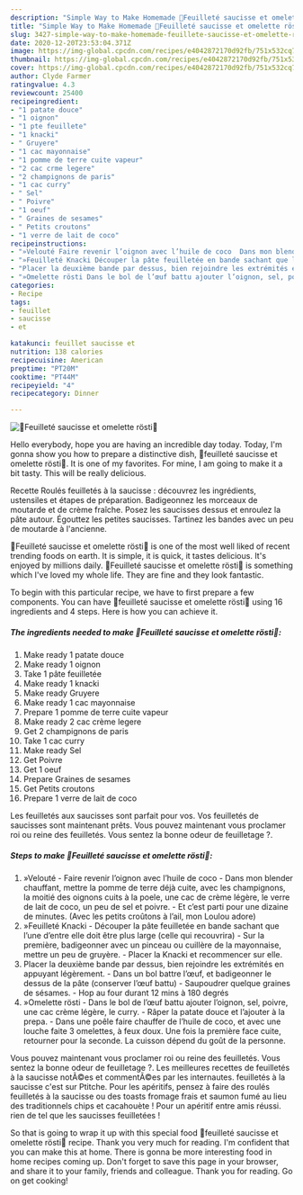 ```yaml
---
description: "Simple Way to Make Homemade 🍃Feuilleté saucisse et omelette rösti🍃"
title: "Simple Way to Make Homemade 🍃Feuilleté saucisse et omelette rösti🍃"
slug: 3427-simple-way-to-make-homemade-feuillete-saucisse-et-omelette-rosti
date: 2020-12-20T23:53:04.371Z
image: https://img-global.cpcdn.com/recipes/e4042872170d92fb/751x532cq70/🍃feuillete-saucisse-et-omelette-rosti🍃-photo-principale-de-la-recette.jpg
thumbnail: https://img-global.cpcdn.com/recipes/e4042872170d92fb/751x532cq70/🍃feuillete-saucisse-et-omelette-rosti🍃-photo-principale-de-la-recette.jpg
cover: https://img-global.cpcdn.com/recipes/e4042872170d92fb/751x532cq70/🍃feuillete-saucisse-et-omelette-rosti🍃-photo-principale-de-la-recette.jpg
author: Clyde Farmer
ratingvalue: 4.3
reviewcount: 25400
recipeingredient:
- "1 patate douce"
- "1 oignon"
- "1 pte feuillete"
- "1 knacki"
- " Gruyere"
- "1 cac mayonnaise"
- "1 pomme de terre cuite vapeur"
- "2 cac crme legere"
- "2 champignons de paris"
- "1 cac curry"
- " Sel"
- " Poivre"
- "1 oeuf"
- " Graines de sesames"
- " Petits croutons"
- "1 verre de lait de coco"
recipeinstructions:
- "»Velouté Faire revenir l’oignon avec l’huile de coco  Dans mon blender chauffant, mettre la pomme de terre déjà cuite, avec les champignons, la moitié des oignons cuits à la poele, une cac de crème légère, le verre de lait de coco, un peu de sel et poivre. Et c’est parti pour une dizaine de minutes. (Avec les petits croûtons à l’ail, mon Loulou adore)"
- "»Feuilleté Knacki Découper la pâte feuilletée en bande sachant que l’une d’entre elle doit être plus large (celle qui recouvrira) Sur la première, badigeonner avec un pinceau ou cuillère de la mayonnaise, mettre un peu de gruyère. Placer la Knacki et recommencer sur elle."
- "Placer la deuxième bande par dessus, bien rejoindre les extrémités en appuyant légèrement. Dans un bol battre l’œuf, et badigeonner le dessus de la pâte (conserver l’œuf battu) Saupoudrer quelque graines de sésames. Hop au four durant 12 mins à 180 degrés"
- "»Omelette rösti Dans le bol de l’œuf battu ajouter l’oignon, sel, poivre, une cac crème légère, le curry. Râper la patate douce et l’ajouter à la prepa. Dans une poêle faire chauffer de l’huile de coco, et avec une louche faite 3 omelettes, à feux doux. Une fois la première face cuite, retourner pour la seconde. La cuisson dépend du goût de la personne."
categories:
- Recipe
tags:
- feuillet
- saucisse
- et

katakunci: feuillet saucisse et 
nutrition: 138 calories
recipecuisine: American
preptime: "PT20M"
cooktime: "PT44M"
recipeyield: "4"
recipecategory: Dinner

---
```



![🍃Feuilleté saucisse et omelette rösti🍃](https://img-global.cpcdn.com/recipes/e4042872170d92fb/751x532cq70/🍃feuillete-saucisse-et-omelette-rosti🍃-photo-principale-de-la-recette.jpg)

Hello everybody, hope you are having an incredible day today. Today, I'm gonna show you how to prepare a distinctive dish, 🍃feuilleté saucisse et omelette rösti🍃. It is one of my favorites. For mine, I am going to make it a bit tasty. This will be really delicious.

Recette Roulés feuilletés à la saucisse : découvrez les ingrédients, ustensiles et étapes de préparation. Badigeonnez les morceaux de moutarde et de crème fraîche. Posez les saucisses dessus et enroulez la pâte autour. Égouttez les petites saucisses. Tartinez les bandes avec un peu de moutarde à l&#39;ancienne.

🍃Feuilleté saucisse et omelette rösti🍃 is one of the most well liked of recent trending foods on earth. It is simple, it is quick, it tastes delicious. It's enjoyed by millions daily. 🍃Feuilleté saucisse et omelette rösti🍃 is something which I've loved my whole life. They are fine and they look fantastic.


To begin with this particular recipe, we have to first prepare a few components. You can have 🍃feuilleté saucisse et omelette rösti🍃 using 16 ingredients and 4 steps. Here is how you can achieve it.

<!--inarticleads1-->

##### The ingredients needed to make 🍃Feuilleté saucisse et omelette rösti🍃:

1. Make ready 1 patate douce
1. Make ready 1 oignon
1. Take 1 pâte feuilletée
1. Make ready 1 knacki
1. Make ready  Gruyere
1. Make ready 1 cac mayonnaise
1. Prepare 1 pomme de terre cuite vapeur
1. Make ready 2 cac crème legere
1. Get 2 champignons de paris
1. Take 1 cac curry
1. Make ready  Sel
1. Get  Poivre
1. Get 1 oeuf
1. Prepare  Graines de sesames
1. Get  Petits croutons
1. Prepare 1 verre de lait de coco


Les feuilletés aux saucisses sont parfait pour vos. Vos feuilletés de saucisses sont maintenant prêts. Vous pouvez maintenant vous proclamer roi ou reine des feuilletés. Vous sentez la bonne odeur de feuilletage ?. 

<!--inarticleads2-->

##### Steps to make 🍃Feuilleté saucisse et omelette rösti🍃:

1. »Velouté - Faire revenir l’oignon avec l’huile de coco  - Dans mon blender chauffant, mettre la pomme de terre déjà cuite, avec les champignons, la moitié des oignons cuits à la poele, une cac de crème légère, le verre de lait de coco, un peu de sel et poivre. - Et c’est parti pour une dizaine de minutes. (Avec les petits croûtons à l’ail, mon Loulou adore)
1. »Feuilleté Knacki - Découper la pâte feuilletée en bande sachant que l’une d’entre elle doit être plus large (celle qui recouvrira) - Sur la première, badigeonner avec un pinceau ou cuillère de la mayonnaise, mettre un peu de gruyère. - Placer la Knacki et recommencer sur elle.
1. Placer la deuxième bande par dessus, bien rejoindre les extrémités en appuyant légèrement. - Dans un bol battre l’œuf, et badigeonner le dessus de la pâte (conserver l’œuf battu) - Saupoudrer quelque graines de sésames. - Hop au four durant 12 mins à 180 degrés
1. »Omelette rösti - Dans le bol de l’œuf battu ajouter l’oignon, sel, poivre, une cac crème légère, le curry. - Râper la patate douce et l’ajouter à la prepa. - Dans une poêle faire chauffer de l’huile de coco, et avec une louche faite 3 omelettes, à feux doux. Une fois la première face cuite, retourner pour la seconde. La cuisson dépend du goût de la personne.


Vous pouvez maintenant vous proclamer roi ou reine des feuilletés. Vous sentez la bonne odeur de feuilletage ?. Les meilleures recettes de feuilletés à la saucisse notÃ©es et commentÃ©es par les internautes. feuilletés à la saucisse c&#39;est sur Ptitche. Pour les apéritifs, pensez à faire des roulés feuilletés à la saucisse ou des toasts fromage frais et saumon fumé au lieu des traditionnels chips et cacahouète ! Pour un apéritif entre amis réussi. rien de tel que les saucisses feuilletées ! 

So that is going to wrap it up with this special food 🍃feuilleté saucisse et omelette rösti🍃 recipe. Thank you very much for reading. I'm confident that you can make this at home. There is gonna be more interesting food in home recipes coming up. Don't forget to save this page in your browser, and share it to your family, friends and colleague. Thank you for reading. Go on get cooking!

